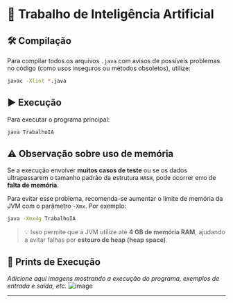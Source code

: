 # 🧠 Trabalho de Inteligência Artificial

## 🛠️ Compilação

Para compilar todos os arquivos `.java` com avisos de possíveis problemas no código (como usos inseguros ou métodos obsoletos), utilize:

```bash
javac -Xlint *.java
```

## ▶️ Execução

Para executar o programa principal:

```bash
java TrabalhoIA
```

## ⚠️ Observação sobre uso de memória

Se a execução envolver **muitos casos de teste** ou se os dados ultrapassarem o tamanho padrão da estrutura `HASH`, pode ocorrer erro de **falta de memória**.

Para evitar esse problema, recomenda-se aumentar o limite de memória da JVM com o parâmetro `-Xmx`. Por exemplo:

```bash
java -Xmx4g TrabalhoIA
```

> 💡 Isso permite que a JVM utilize até **4 GB de memória RAM**, ajudando a evitar falhas por **estouro de heap (heap space)**.

## 📸 Prints de Execução

*Adicione aqui imagens mostrando a execução do programa, exemplos de entrada e saída, etc.*
![image](https://github.com/user-attachments/assets/cc025566-421c-4684-a215-760bb389ea2c)


---



